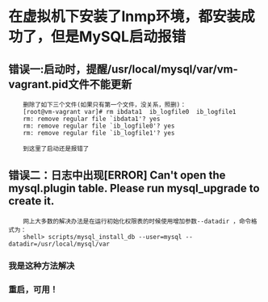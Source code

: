 在虚拟机下安装了lnmp环境，都安装成功了，但是MySQL启动报错
========================================================
错误一:启动时，提醒/usr/local/mysql/var/vm-vagrant.pid文件不能更新
-------------------------------------------
		删除了如下三个文件(如果只有第一个文件，没关系，照删)：
		[root@vm-vagrant var]# rm ibdata1  ib_logfile0  ib_logfile1 
		rm: remove regular file `ibdata1'? yes      
		rm: remove regular file `ib_logfile0'? yes
		rm: remove regular file `ib_logfile1'? yes
		
		到这里了启动还是报错了

错误二：日志中出现[ERROR] Can't open the mysql.plugin table. Please run mysql_upgrade to create it.
------------------------------------------
		网上大多数的解决办法是在运行初始化权限表的时候使用增加参数--datadir ，命令格式为：
		shell> scripts/mysql_install_db --user=mysql --datadir=/usr/local/mysql/var

### 我是这种方法解决

### 重启，可用！
